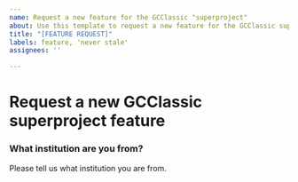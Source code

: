 ```yaml
---
name: Request a new feature for the GCClassic "superproject"
about: Use this template to request a new feature for the GCClassic superproject.
title: "[FEATURE REQUEST]"
labels: feature, 'never stale'
assignees: ''

---
```


# Request a new GCClassic superproject feature
<!--- STOP!  BEFORE YOU SUBMIT THIS ISSUE, PLEASE READ THE FOLLOWING: -->
<!--- -->
<!--- 1. If this is the first time you are submitting a GEOS-Chem issue via Github, we recommend that you first view -->
<!--- our tutorial videos at this link: https://www.youtube.com/c/geoschem -->
<!--- (a) Submitting GEOS-Chem issues on Github -->
<!--- (b) Subscribing to Github notifications -->
<!--- (c) Searching for GEOS-Chem issues and pull requests -->
<!--- --->
<!--- 2. Only post a GCClassic superproject feature request in this issue.
<!--- To report a bug in the GEOS-Chem science codebase, start a discussion, -->
<!--  or ask a general question about GEOS-Chem, please create an issue on 
<!--- the main GEOS-Chem repository, at this link: -->
<!--- https://github.com/geoschem/geos-chem/issues/new/choose -->
<!--- --->

### What institution are you from?
Please tell us what institution you are from.

